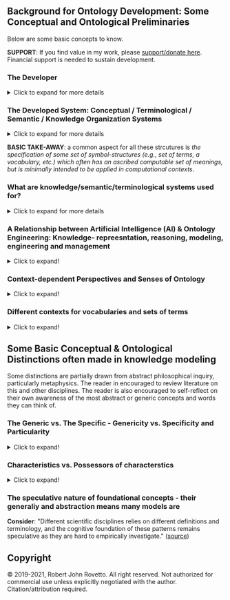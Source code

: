 ## Background for Ontology Development: Some Conceptual and Ontological Preliminaries 
Below are some basic concepts to know.

**SUPPORT**: If you find value in my work, please [support/donate here](https://gogetfunding.com/knowledge-organization-services-ontology-terminology-metadata-concept-analysis/). Financial support is needed to sustain development.

### The Developer
<details>
  <summary>Click to expand for more details</summary>
  
Consider this description of one task of the ontologist (it may be more appropriate for philosophical ontologists, but some overlaps with computational ontology): "Ontologists study how definitions, classifications and relationships can and possibly should be formulated using conceptual analysis, logic, or formal semantics in order to most effectively achieve these goal." (Source unknown) Although the name is less imporant than the activity, one may name the developer of ontologies (or similar systems in different ways): modeler, conceptual (data) modeler, ontologist, semantic modeler, schema develoepr, knolwedge modeler, etc. 
</details>

### The Developed System: Conceptual / Terminological / Semantic / Knowledge Organization Systems
<details>
  <summary>Click to expand for more details</summary>
  
Ontologies represent one computable system among many that involve describing concepts, categories, terminology, semantics, and knowledge represntaiton. Other systems are taxonomies, thesauri, etc. Ontologies are sometimes described using these names, but the greater complexity potential of ontologies would distinguish them from other systems. Ontologies have also been called semantic data models, conceptual models, and knowledge models. in ally, these systems are sometimes called 'knowledge organization systems' (KOS), typically in library and information science contexts. Although these systems are sometimes called KOS, that name is problematic if we do not assume any particular sense for 'knowledge', because more than knowledge (in an intuitive sense) can be captured by the developed system. The AI community, for instance, may have a specific sense for it, which may or may not implicitly be assumed in the intended meaning and use of 'KOS', e.g., knowledge in sense of anything computably represented that an artificial system can act on, whether from sensors observing the external environment, from a knowledge base or knowledge model (e.g. ontology) in the system, etc.

Again, the name for these systems is less important as the development activity and the features and capabilities of the system.

The following lists some types of conceptual/semantic/terminological/knowledge systems (or resources), using modified descriptions from [slide 5 of this Slideshare presentation](https://www.slideshare.net/skhan/ontology-dev?qid=8e6605c2-e7c7-4e76-b5d3-1d817b9e299b&v=&b=&from_search=4).
**NOTE**: Each system has purposes and applications that may overlap with others. Some may be more structured, complex, or expressive than others. 
**NOTE**: there are different descriptions of these systems. E.g., some do not consider ontologies to be controlled vocabularies. Distinct disciplines and research areas may have their own (in)formal meanings for them, disciplines such as AI, MBSE, library science, semntic web technology, formal ontology, (computational) linguistics, philosophy, data science, informatics, etc.   

- **Controlled Vocabulary** : an organized set of term used to catalog and index content (or--more generally--used for a given project, topic, domain, application, or goal)
- **Classification** : a controlled vocabulary whose terms are grouped
- **Taxonomy** : a controlled vocabulary with some hierarchical structure (i.e., using structuring relationships such as 'broader-than', 'is-a-subclass-of', etc.)  
- **Thesaurus** : a controlled vocabulary with term relations
- **Ontology** : a controlled vocabulary with semantic relations, constraints, axioms, and rules.
- **Knowledge Base** : an ontology + instances of the classes in the ontology. (See distinction between A-Box and T-Box in AI)
- **Semantic network** 
From ["Knowledge Representation and Reasoning for Intelligent Software Systems"](https://ulir.ul.ie/bitstream/handle/10344/1780/2011_Vassev%20(d).pdf;sequence=2) we read (bold emphasis added to mark the additional system):

"Knowledge is often best understood as a set of related concepts. A **semantic network** is a directed graph consisting of nodes—which represent concepts—connected by edges—which represent semantic relations between those concepts. [...] the following relations are common: 
- instance: X is an instance of Y if X is a specific example of the general concept Y 
- isa: X isa Y if X is a subset of the more general concept Y 
- haspart: X haspart Y if the con-cept Y is a part of the concept X"
</details>
  
**BASIC TAKE-AWAY**: a common aspect for all these strcutures is _the specification of some set of symbol-structures (e.g., set of terms, a vocabulary, etc.) which often has an ascribed computable set of meanings, but is minimally intended to be applied in computational contexts_.

### What are knowledge/semantic/terminological systems used for?
<details>
  <summary>Click to expand for more details</summary>
  
- To index, tag, semantically annotate, and categorize content (e.g. documents, text, data, and other resources) in order to facilitate search, their discovery and their retrieval 
- To represent things and knowledge in a machine-readable manner using the constructs or terms in the respective system
- To partially structure unstructured data by adding an external semantic layer (e.g., set of semantic annotations)
- To offer a knowledge-based model of some target universe of discourse (serving as background knowledge) in order to facilitate automation or reasoning (e.g., in AI systems) 
</details>

### A Relationship between Artificial Intelligence (AI) & Ontology Engineering: Knowledge- repreesntation, reasoning, modeling, engineering and management
<details>
  <summary>Click to expand!</summary>
  
Part of AI is about how to represent human knowledge/belief/statements in a way computer systems can process and act on, called **knowledge representation and reasoning** (KRR). 
It often involves creating a database to store content or knowledge (a **knowledgebase**) and a way to process or reason over that content.
We read: "knowledge represenation (KR) is the process of identifying the implicit knowledge, semantics or structure in raw data (from a given domain), encoding it symbolically or formally into a (formal) KR language, reasoning over this encoded knowledge, to automatically derive new knowledge by inference" ([Source of quote](https://camilothorne.altervista.org/sem_web17/Suppl_KRn.pdf))

There are different approaches for _knowlege represetnation_, i.e., for encoding knowledge as it were. One approach, or one system/tool to KRR is to develop so-called **ontologies**.
One approach is logic-based: "To achieve the precise semantics necessary for computational purposes, intelligent system designers often use logic to formalize KR" ([source](https://ulir.ul.ie/bitstream/handle/10344/1780/2011_Vassev%20(d).pdf;sequence=2)). However, there are other approaches besides formal logic.
Computable languages, used to fomrally declare a vocabulary to compose computable expressions, are often used in KRR and ontology engineering, and are sometimes called KRR languages. 
</details>

### Context-dependent Perspectives and Senses of Ontology
<details>
  <summary>Click to expand!</summary>
  
From [this MIT lecture (PPT)](https://ocw.mit.edu/courses/electrical-engineering-and-computer-science/6-871-knowledge-based-applications-systems-spring-2005/lecture-notes/lect22_ontolog.pdf) we read how ontology may be used for each distinct disciplinary purpose:
- In philosophy, ontology aims to categorize the world
- In library science, it helps "organize bibliographic world, model universal and domain knowledge" which may help access bibliographic entries
- In NLP, it aims to "model lexical and domain knowledge", to help with machine translation
- In AI, it aims to "model common sense and domain knowledge", and is sometimes used in KRR 
- In semantic web technologies, it "provide[s] semantics for web resources", helping to describe those resources
</details>

### Different contexts for vocabularies and sets of terms
<details>
  <summary>Click to expand!</summary>
  
- **Natural language context**. Here--our everyday speech--it is fluid, dynamic, and mutable over time. No one, no org., no project owns any word or phrase. 
- **Organizational context**: Here--as in a private company, government agency, etc.--there may be organization-specific vocabulary: each organization may have (in)formally used some terms which may or may not be different from natural language terms. An organizationare may also have terms of art unique to itself. An organization may have jargon.
- **Research/Academic/other Project context**. Here--a specific project--vocabulary may be formally specified to have specific meaning. It may or may not be similar to natural langauge terms. It may or may not involve jargon. 
  - Example: explicitly defining the vocabulary of an ontology, using some symbolic logic or some computable formalism (artificial language)
- **Discipline-specific context**. Here--as in physics or sociology--a discipline may have jardon, terms not used in everyday discourse, and terms with more precise meaning than the same terms used in natural language. 
</details>

## Some Basic Conceptual & Ontological Distinctions often made in knowledge modeling
Some distinctions are partially drawn from abstract philosophical inquiry, particularly metaphysics. The reader in encouraged to review literature on this and other disciplines. The reader is also encouraged to self-reflect on their own awareness of the most abstract or generic concepts and words they can think of.

### The Generic vs. The Specific - Genericity vs. Specificity and Particularity
<details>
  <summary>Click to expand!</summary>
  
The concept of the generic, the general, the universal, etc. is distinguished from that of the specific, the indvidiual, the particular, etc. 
Historically this is partially a reflection of human philosophical inquiry into attribute-agreement, or how things can be similar, how the seem to have the same attributes, characteristics, etc. 

This is basic distinction is exemplified by some more specific ones such as:
* category - instance
* type - instance
* kind - instance
* class - member
* set - element

_CAUTION_: the way categories, types, kinds, and classes are defined varies, i.e., which characteristics are chosen as exemplifying the given category varies. So if you want to specify the type of an instance, you should consider how to define the category, and/or be aware of how a pre-defined category characterizes your given instance(s). 
</details>

### Characteristics vs. Possessors of characterstics
<details>
  <summary>Click to expand!</summary>
  
This is the distinction between a characteristic, property, feature, attribute, quality, and something said to possess, have or bear it, i.e., a property-bearer.
</details>

### The speculative nature of foundational concepts - their generaliy and abstraction means many models are 
**Consider**: "Different scientific disciplines relies on different definitions and terminology, and the cognitive foundation of these patterns remains speculative as they are hard to empirically investigate." ([source](https://imageschema.net/our-story/image-schema-list))

## Copyright
© 2019-2021, Robert John Rovetto. All right reserved.
Not authorized for commercial use unless explicitly negotiated with the author. Citation/attribution required.
